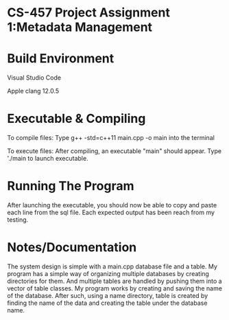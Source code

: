 # CS-457 Project Assignment 1:Metadata Management
# Build Environment
Visual Studio Code

Apple clang 12.0.5
# Executable & Compiling
To compile files: Type g++ -std=c++11 main.cpp -o main into the terminal

To execute files: After compiling, an executable "main" should appear. Type './main to launch executable.

# Running The Program
After launching the executable, you should now be able to copy and paste each line from the sql file. Each expected output has been reach from my testing.

# Notes/Documentation
The system design is simple with a main.cpp database file and a table.
My program has a simple way of organizing multiple databases by creating directories for them.
And multiple tables are handled by pushing them into a vector of table classes. 
My program works by creating and saving the name of the database. After such, using a name directory, table is created by finding the name of the data and creating the table under the database name.
